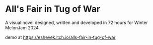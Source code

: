 <h1>All's Fair in Tug of War</h1>

A visual novel designed, written and developed in 72 hours for Winter MelonJam 2024.

demo at https://eshevek.itch.io/alls-fair-in-tug-of-war
